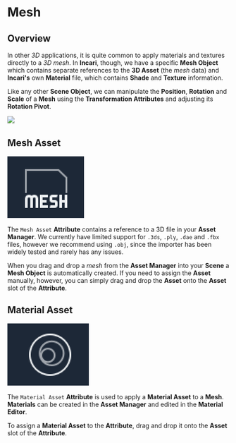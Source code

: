 # Mesh

## Overview

In other *3D* applications, it is quite common to apply materials and textures directly to a *3D* _mesh_. In **Incari**, though, we have a specific **Mesh Object** which contains separate references to the **3D Asset** \(the _mesh_ data\) and **Incari's** own **Material** file, which contains **Shade** and **Texture** information.

Like any other **Scene Object**, we can manipulate the **Position**, **Rotation** and **Scale** of a **Mesh** using the **Transformation Attributes** and adjusting its **Rotation Pivot**.

![](../../.gitbook/assets/image%20%282%29.png)


## Mesh Asset

![](../../.gitbook/assets/meshicon20232.png)

The `Mesh Asset` **Attribute** contains a reference to a 3D file in your **Asset Manager**. We currently have limited support for `.3ds`, `.ply`, `.dae` and `.fbx` files, however we recommend using `.obj`, since the importer has been widely tested and rarely has any issues.

When you drag and drop a _mesh_ from the **Asset Manager** into your **Scene** a **Mesh Object** is automatically created. If you need to assign the **Asset** manually, however, you can simply drag and drop the **Asset** onto the **Asset** slot of the **Attribute**.



## Material Asset

![](../../.gitbook/assets/materialicon20232.png)

The `Material Asset` **Attribute** is used to apply a **Material Asset** to a **Mesh**. **Materials** can be created in the **Asset Manager** and edited in the **Material Editor**.

To assign a **Material Asset** to the **Attribute**, drag and drop it onto the **Asset** slot of the **Attribute**.

